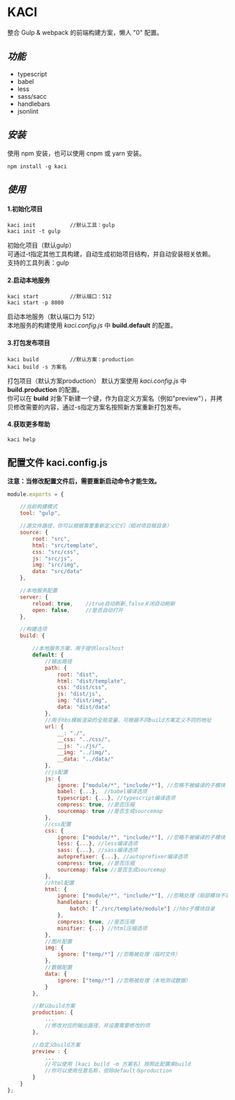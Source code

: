 # KACI
整合 Gulp & webpack 的前端构建方案，懒人 "0" 配置。

## _功能_
+ typescript
+ babel
+ less
+ sass/sacc
+ handlebars
+ jsonlint


## _安装_
使用 npm 安装，也可以使用 cnpm 或 yarn 安装。

```
npm install -g kaci
```

## _使用_
#### **1.初始化项目**

```
kaci init           //默认工具：gulp
kaci init -t gulp
```

初始化项目（默认gulp）  
可通过-t指定其他工具构建，自动生成初始项目结构，并自动安装相关依赖。  
支持的工具列表：gulp

#### **2.启动本地服务**

```
kaci start          //默认端口：512
kaci start -p 8080
```

启动本地服务（默认端口为 512）  
本地服务的构建使用 _kaci.config.js_ 中 **build.default** 的配置。

#### **3.打包发布项目**

```
kaci build          //默认方案：production
kaci build -s 方案名
```

打包项目（默认方案production）
默认方案使用 _kaci.config.js_ 中 **build.production** 的配置。  
你可以在 **build** 对象下新建一个键，作为自定义方案名（例如"preview"），并拷贝修改需要的内容，通过-s指定方案名按照新方案重新打包发布。

#### **4.获取更多帮助**

```
kaci help
```

## 配置文件 kaci.config.js
**注意：当修改配置文件后，需要重新启动命令才能生效。**

```javascript
module.exports = {

    //当前构建模式
    tool: "gulp",

    //源文件路径，你可以根据需要重新定义它们（相对项目根目录）
    source: {
        root: "src",
        html: "src/template",
        css: "src/css",
        js: "src/js",
        img: "src/img",
        data: "src/data"
    },

    //本地服务配置
    server: {
        reload: true,    //true自动刷新,false关闭自动刷新
        open: false,     //是否自动打开
    },

    //构建选项
    build: {

        //本地服务方案、用于提供localhost
        default: {
            //输出路径
            path: {
                root: "dist",
                html: "dist/template",
                css: "dist/css",
                js: "dist/js",
                img: "dist/img",
                data: "dist/data"
            },
            //用于hbs模板渲染的全局变量、可根据不同build方案定义不同的地址
            url: {
                __: "./",
                __css: "../css/",
                __js: "../js/",
                __img: "../img/",
                __data: "../data/"
            },
            //js配置
            js: {
                ignore: ["module/*", "include/*"], //忽略不被编译的子模块
                babel: {...},  //babel编译选项
                typescript: {...}, //typescript编译选项
                compress: true, //是否压缩
                sourcemap: true //是否生成sourcemap
            },
            //css配置
            css: {
                ignore: ["module/*", "include/*"], //忽略不被编译的子模块
                less: {...}, //less编译选项
                sass: {...}, //sass编译选项
                autoprefixer: {...}, //autoprefixer编译选项
                compress: true, //是否压缩
                sourcemap: false //是否生成sourcemap
            },
            //html配置
            html: {
                ignore: ["module/*", "include/*"], //忽略处理（局部模块不需要被编译、临时页面）
                handlebars: {
                    batch: ["./src/template/module"] //hbs子模块目录
                },
                compress: true, //是否压缩
                minifier: {...} //html压缩选项
            },
            //图片配置
            img: {
                ignore: ["temp/*"] //忽略被处理（临时文件）
            },
            //数据配置
            data: {
                ignore: ["temp/*"] //忽略被处理（本地测试数据）
            }
        },

        //默认build方案
        production: {
            ...
            //修改对应的输出路径，并设置需要修改的项            
        },

        //自定义build方案
        preview : {
            ...
            //可以使用 [kaci build -m 方案名] 按照此配置来build
            //你可以使用任意名称，但除default与production
        }
    }
};
```
